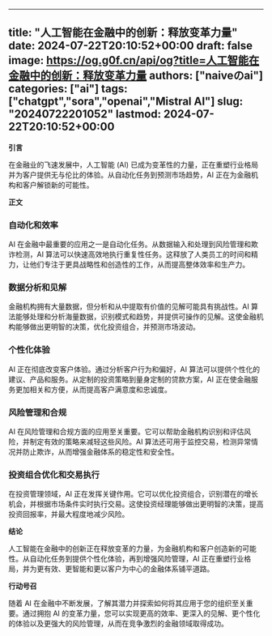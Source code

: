 
---
title: "人工智能在金融中的创新：释放变革力量"
date: 2024-07-22T20:10:52+00:00
draft: false
image: https://og.g0f.cn/api/og?title=人工智能在金融中的创新：释放变革力量
authors: ["naiveのai"]
categories: ["ai"]
tags: ["chatgpt","sora","openai","Mistral AI"]
slug: "20240722201052"
lastmod: 2024-07-22T20:10:52+00:00
---
**引言**

在金融业的飞速发展中，人工智能 (AI) 已成为变革性的力量，正在重塑行业格局并为客户提供无与伦比的体验。从自动化任务到预测市场趋势，AI 正在为金融机构和客户解锁新的可能性。

**正文**

### 自动化和效率

AI 在金融中最重要的应用之一是自动化任务。从数据输入和处理到风险管理和欺诈检测，AI 算法可以快速高效地执行重复性任务。这释放了人类员工的时间和精力，让他们专注于更具战略性和创造性的工作，从而提高整体效率和生产力。

### 数据分析和见解

金融机构拥有大量数据，但分析和从中提取有价值的见解可能具有挑战性。AI 算法能够处理和分析海量数据，识别模式和趋势，并提供可操作的见解。这使金融机构能够做出更明智的决策，优化投资组合，并预测市场波动。

### 个性化体验

AI 正在彻底改变客户体验。通过分析客户行为和偏好，AI 算法可以提供个性化的建议、产品和服务。从定制的投资策略到量身定制的贷款方案，AI 正在使金融服务更加相关和方便，从而提高客户满意度和忠诚度。

### 风险管理和合规

AI 在风险管理和合规方面的应用至关重要。它可以帮助金融机构识别和评估风险，并制定有效的策略来减轻这些风险。AI 算法还可用于监控交易，检测异常情况并防止欺诈，从而增强金融体系的稳定性和安全性。

### 投资组合优化和交易执行

在投资管理领域，AI 正在发挥关键作用。它可以优化投资组合，识别潜在的增长机会，并根据市场条件实时执行交易。这使投资经理能够做出更明智的决策，提高投资回报率，并最大程度地减少风险。

**结论**

人工智能在金融中的创新正在释放变革的力量，为金融机构和客户创造新的可能性。从自动化任务到提供个性化体验，再到增强风险管理，AI 正在重塑行业格局，并为更有效、更智能和更以客户为中心的金融体系铺平道路。

**行动号召**

随着 AI 在金融中不断发展，了解其潜力并探索如何将其应用于您的组织至关重要。通过拥抱 AI 的变革力量，您可以实现更高的效率、更深入的见解、更个性化的体验以及更强大的风险管理，从而在竞争激烈的金融领域取得成功。